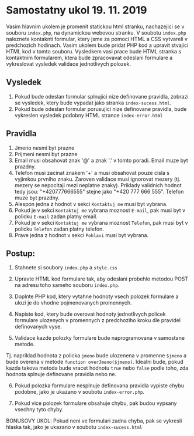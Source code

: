 # Samostatny ukol 19. 11. 2019

Vasim hlavnim ukolem je promenit statickou html stranku, nachazejici se v souboru `index.php`, na dynamickou webovou stranku. V soubotu `index.php` naleznete kontaknti formular, ktery jsme za pomoci HTML a CSS vytvareli v predchozich hodinach. Vasim ukolem bude pridat PHP kod a upravit stvajici HTML kod v tomto souboru. Vysledkem vasi prace bude HTML stranka s kontaktnim formularem, ktera bude zpracovavat odeslani formulare a vykreslovat vysledek validace jednotlivych polozek.

## Vysledek
1. Pokud bude odeslan formular splnujici nize definovane pravidla, zobrazi se vysledek, ktery bude vypadat jako stranka `index-sucess.html`.
2. Pokud bude odeslan formular porusujici nize definovane pravidla, bude vykreslen vysledek podobny HTML strance `index-error.html`

## Pravidla
1. Jmeno nesmi byt prazne
2. Prijmeni nesmi byt prazne
3. Email musi obsahovat znak '@' a znak '.' v tomto poradi. Email muze byt prazdny.
4. Telefon musi zacinat znakem '+' a musi obsahovat pouze cisla s vyjimkou prvniho znaku. Zaroven validace musi ignorovat mezery (tj. mezery se nepocitaji mezi neplatne znaky). Priklady validnich hodnot tedy jsou: "+420777666555" stejne jako "+420 777 666 555". Telefon muze byt prazdny.
5. Alespon jedna z hodnot v sekci `Kontaktuj me` musi byt vybrana.
6. Pokud je v sekci `Kontaktuj me` vybrana moznost `E-mail`, pak musi byt v policku `E-mail` zadan platny email.
7. Pokud je v sekci `Kontaktuj me` vybrana moznost `Telefon`, pak musi byt v policku `Telefon` zadan platny telefon.
8. Prave jedna z hodnot v sekci `Pohlavi` musi byt vybrana.

## Postup:
1. Stahnete si soubory `index.php` a `style.css`

2. Upravte HTML kod formulare tak, aby odeslani probehlo metodou POST na adresu toho sameho souboru `index.php`.

3. Doplnte PHP kod, ktery vytahne hodnoty vsech polozek formulare a ulozi je do vhodne pojmenovanych promennych.

4. Napiste kod, ktery bude overovat hodnoty jednotlivych policek formulare ulozenych v promennych z predchoziho kroku dle pravidel definovanych vyse.

5. Validace kazde polozky formulare bude naprogramovana v samostane metode.

Tj. napriklad hodnota z policka `jmeno` bude ulozenena v promenne `$jmeno` a bude overena v metode `function overJmeno($jmeno)`. Idealni bude, pokud kazda takova metoda bude vracet hodnotu `true` nebo `false` podle toho, zda hodnota splnuje definovane pravidla nebo ne.

6. Pokud polozka formulare nesplnuje definovana pravidla vypiste chybu podobne, jako je ukazano v soubotu `index-error.php`.

7. Pokud vice polozek formulare obsahuje chybu, pak budou vypsany vsechny tyto chyby.

BONUSOVY UKOL: Pokud neni ve formulari zadna chyba, pak se vykresli hlaska tak, jako je ukazano v soubotu `index-sucess.html`